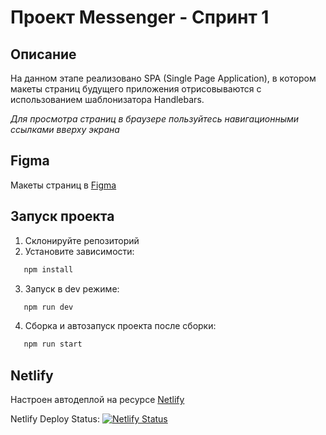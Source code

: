 # Проект Messenger - Спринт 1

## Описание

На данном этапе реализовано SPA (Single Page Application), в котором макеты страниц будущего приложения отрисовываются с использованием шаблонизатора Handlebars.

*Для просмотра страниц в браузере пользуйтесь навигационными ссылками вверху экрана*

## Figma

Макеты страниц в [Figma](https://www.figma.com/design/QsRWb0YdpL9gF1JGpR68Ir/Sprint_1?node-id=0-1&t=vrBrbnodClsUejpx-1)

## Запуск проекта

1. Склонируйте репозиторий
2. Установите зависимости:
```bash
   npm install
   ```
3. Запуск в dev режиме:
```bash
   npm run dev
   ```
4. Сборка и автозапуск проекта после сборки:
```bash
   npm run start
   ```

## Netlify
Настроен автодеплой на ресурсе [Netlify](https://scintillating-lamington-ac8ea7.netlify.app)

Netlify Deploy Status: [![Netlify Status](https://api.netlify.com/api/v1/badges/67a4ab37-6f6e-4bc3-b617-027187af389b/deploy-status)](https://app.netlify.com/projects/scintillating-lamington-ac8ea7/deploys)
